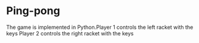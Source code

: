 # Ping-pong
The game is implemented in Python.Player 1 controls the left racket with the keys Player 2 controls the right racket with the keys
